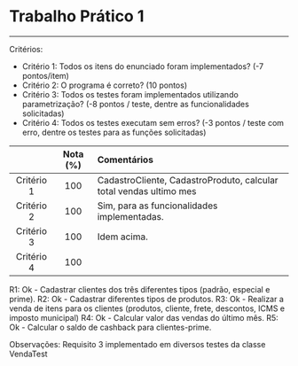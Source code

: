 # Trabalho Prático 1
--- 

Critérios: 
- Critério 1: Todos os itens do enunciado foram implementados? (-7 pontos/item)
- Critério 2: O programa é correto? (10 pontos)
- Critério 3: Todos os testes foram implementados utilizando parametrização? (-8 pontos / teste, dentre as funcionalidades solicitadas)
- Critério 4: Todos os testes executam sem erros? (-3 pontos / teste com erro, dentre os testes para as funções solicitadas)

|            | Nota (%) | Comentários                                          |
|:----------:|:--------:|:-----------------------------------------------------|
| Critério 1 | 100      | CadastroCliente, CadastroProduto, calcular total vendas ultimo mes |
| Critério 2 | 100      | Sim, para as funcionalidades implementadas.          |
| Critério 3 | 100      | Idem acima.                                          |
| Critério 4 | 100      |                                                      |


R1: Ok - Cadastrar clientes dos três diferentes tipos (padrão, especial e prime).
R2: Ok - Cadastrar diferentes tipos de produtos.
R3: Ok - Realizar a venda de itens para os clientes (produtos, cliente, frete, descontos, ICMS e imposto municipal)
R4: Ok - Calcular valor das vendas do último mês.
R5: Ok - Calcular o saldo de cashback para clientes-prime.

Observações: Requisito 3 implementado em diversos testes da classe VendaTest
